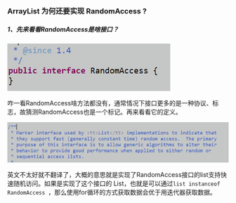 ### ArrayList 为何还要实现 RandomAccess ?

##### 1、先来看看RandomAccess是啥接口？

![](/assets/RandomAccess.png)

咋一看RandomAccess啥方法都没有，通常情况下接口更多的是一种协议、标志，故猜测RandomAccess也是一个标记。再来看看它的定义。

![](/assets/RandomAccess定义.png)

英文不太好就不翻译了，大概的意思就是实现了RandomAccess接口的list支持快速随机访问。如果是实现了这个接口的 List，也就是可以通过`list instanceof RandomAccess `，那么使用for循环的方式获取数据会优于用迭代器获取数据。




